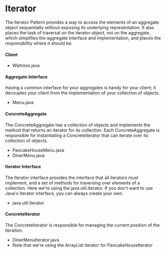 Iterator
======

The Iterator Pattern provides a way to access the elements of an aggregate object sequentially without exposing its underlying representation. It also places the task of traversal on the iterator object, not on the aggregate, which simplifies the aggregate interface and implementation, and places the responsibility where it should be.

#### Client
+ Waitress.java

#### Aggregate Interface
Having a common interface for your aggregates is handy for your client; it decouples your client from the implementation of your collection of objects.
+ Menu.java

#### ConcreteAggregate
The ConcreteAggregate has a collection of objects and implements the method that returns an iterator for its collection. Each ConcreteAggregate is responsible for instantiating a ConcreteIterator that can iterate over its collection of objects.
+ PancakeHouseMenu.java
+ DinerMenu.java

#### Iterator Interface
The Iterator interface provides the interface that all iterators must implement, and a set of methods for traversing over elements of a collection. Here we're using the java.util.Iterator. If you don't want to use Java's Iterator interface, you can always create your own.
+ java.util.Iterator

#### ConcreteIterator
The ConcreteIterator is responsible for managing the current position of the iteration.
+ DinerMenuIterator.java
+ Note that we're using the ArrayList iterator for PancakeHouseIterator